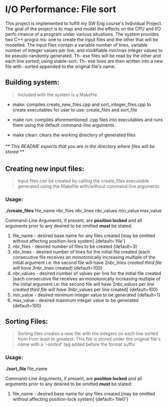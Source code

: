 # I/O Performance: File sort

This project is implemented to fulfill my SW Eng course's Individual Project.
The goal of the project is to map and model the effects on the CPU and I/O perfo
rmance of a program under various situations. The system provides two C++ progra
ms: one to create the input files and the other that will be modelled. The input
files contain a variable number of lines, variable number of integer values per
line, and modifiable min/max integer values to be pseudo-randomly generated. Th-
ese files will be read by the other and each line sorted; using stable-sort. Th-
ese lines are then written into a new file with -sorted appended to the original
file's name.

## Building system:
> Included with the system is a Makefile

 - make: compiles create_new_files.cpp and sort_integer_files.cpp to create
         executables for user to use: create_files and sort_file
         
 - make run: compiles aforementioned .cpp files into executables and runs 
             them using the default command-line arguments.
             
 - make clean: clears the working directory of generated files
     
###### ** This README expects that you are in the directory where files will be stored **

## Creating new input files:
> Input files can be created by calling the create_files executable generated
> using the Makefile with/without command line arguments

### Usage: 
  **./create_files** file_name nbr_files nbr_lines nbr_values min_value max_value
 
 Command-Line Arguments, if present, are **position locked** and all arguments prior
 to any desired to be omitted __*must*__ be stated:
 1. file_name - desired base name for any files created 
                  [may be omitted without affecting position-lock system]
                  {default='file'}
 2. nbr_files - desired number of files to be created
                  {default=3}
 3. nbr_lines - desired number of lines for the initial file created
                  [each consecutive file receives an monotonically increasing 
                   multiple of the initial argument
                   i.e: 
                        the second file will have 2*nbr_lines created
                        third file will have 3*nbr_lines created]
                  {default=100}
 4. nbr_values - desired number of values per line for the initial file created
                  [each consecutive file receives an monotonically increasing 
                   multiple of the initial argument
                   i.e: 
                        the second file will have 2*nbr_values per line created
                        third file will have 3*nbr_values per line created]
                  {default=100}
 5. min_value - desired minimum integer value to be generated
                  {default=1}
 6. max_value - desired maximum integer value to be generated
                  {default=100}

## Sorting Files:
> Sorting files creates a new file with the integers on each line sorted from 
> from least to greatest. This file is stored under the original file's name
> with a _'-sorted'_ tag added before the format suffix

### Usage:
  **./sort_file** file_name
  
 Command-Line Arguments, if present, are **position locked** and all arguments prior
 to any desired to be omitted __*must*__ be stated:
 1. file_name - desired base name for any files created 
                  [may be omitted without affecting position-lock system]
                  {default='file0'}
